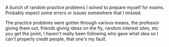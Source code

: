 A bunch of random practice problems I solved to prepare myself for exams.
Probably expect some errors or issues somewhere that I missed.

The practice problems were gotten through various means, the professor giving
them out, friends giving ideas on the fly, random interest sites, etc you get
the point, I haven't really been following who gave what idea so I can't properly
credit people, that one's my fault.
